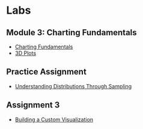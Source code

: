 # Labs

## Module 3: Charting Fundamentals

- [Charting Fundamentals](./Labs/Week3.ipynb)
- [3D Plots](./Labs/Matplotlib_3D.ipynb)

## Practice Assignment

- [Understanding Distributions Through Sampling](./Labs/UnderstandingDistributionsThroughSampling.ipynb)

## Assignment 3

- [Building a Custom Visualization](./Labs/Assignment3.ipynb)